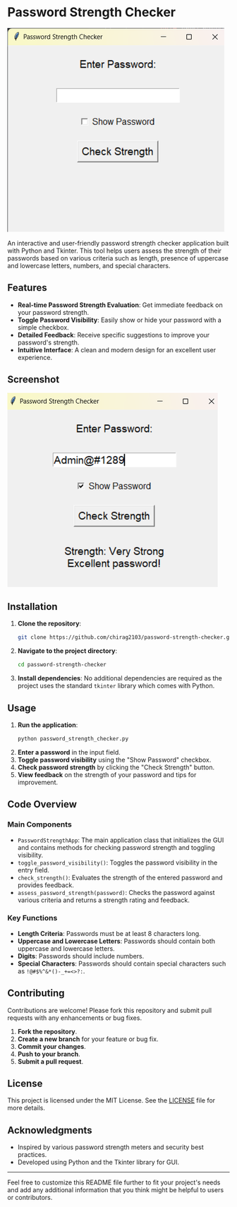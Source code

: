 # Password Strength Checker

![Password Strength Checker](Screenshot.png)

An interactive and user-friendly password strength checker application built with Python and Tkinter. This tool helps users assess the strength of their passwords based on various criteria such as length, presence of uppercase and lowercase letters, numbers, and special characters.

## Features

- **Real-time Password Strength Evaluation**: Get immediate feedback on your password strength.
- **Toggle Password Visibility**: Easily show or hide your password with a simple checkbox.
- **Detailed Feedback**: Receive specific suggestions to improve your password's strength.
- **Intuitive Interface**: A clean and modern design for an excellent user experience.

## Screenshot

![Screenshot](Screenshot2.png)

## Installation

1. **Clone the repository**:
    ```sh
    git clone https://github.com/chirag2103/password-strength-checker.git
    ```
2. **Navigate to the project directory**:
    ```sh
    cd password-strength-checker
    ```
3. **Install dependencies**:
    No additional dependencies are required as the project uses the standard `tkinter` library which comes with Python.

## Usage

1. **Run the application**:
    ```sh
    python password_strength_checker.py
    ```
2. **Enter a password** in the input field.
3. **Toggle password visibility** using the "Show Password" checkbox.
4. **Check password strength** by clicking the "Check Strength" button.
5. **View feedback** on the strength of your password and tips for improvement.

## Code Overview

### Main Components

- `PasswordStrengthApp`: The main application class that initializes the GUI and contains methods for checking password strength and toggling visibility.
- `toggle_password_visibility()`: Toggles the password visibility in the entry field.
- `check_strength()`: Evaluates the strength of the entered password and provides feedback.
- `assess_password_strength(password)`: Checks the password against various criteria and returns a strength rating and feedback.

### Key Functions

- **Length Criteria**: Passwords must be at least 8 characters long.
- **Uppercase and Lowercase Letters**: Passwords should contain both uppercase and lowercase letters.
- **Digits**: Passwords should include numbers.
- **Special Characters**: Passwords should contain special characters such as `!@#$%^&*()-_+=<>?:`.

## Contributing

Contributions are welcome! Please fork this repository and submit pull requests with any enhancements or bug fixes.

1. **Fork the repository**.
2. **Create a new branch** for your feature or bug fix.
3. **Commit your changes**.
4. **Push to your branch**.
5. **Submit a pull request**.

## License

This project is licensed under the MIT License. See the [LICENSE](LICENSE) file for more details.

## Acknowledgments

- Inspired by various password strength meters and security best practices.
- Developed using Python and the Tkinter library for GUI.

---

Feel free to customize this README file further to fit your project's needs and add any additional information that you think might be helpful to users or contributors.
